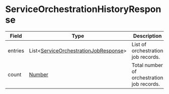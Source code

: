 # ServiceOrchestrationHistoryResponse

Field | Type | Description
--- | --- | ---
entries | List<[ServiceOrchestrationJobResponse](../data-models/service-orchestration-job-response.md)> | List of orchestration job records.
count | [Number](../primitives.md#number) | Total number of orchestration job records.
